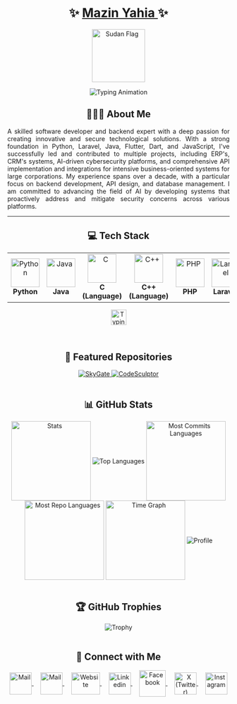 <h1 align="center">✨ <a href="https://mazinyahia.com/"> Mazin Yahia </a> ✨</h1>
<p align="center">
  <img src="https://cdn-icons-png.flaticon.com/512/7124/7124129.png" width="120" height="auto" alt="Sudan Flag"/>
</p>
<p align="center">
  <img src="https://readme-typing-svg.demolab.com?font=Ubuntu+Slab&color=%2340c463&size=24&center=true&vCenter=true&width=500&duration=4000&pause=1000&lines=I'm+Not+Anti-Social+Am+Just+Not+User-Friendly" alt="Typing Animation"/>
</p>

<h2 align="center">👨🏻‍💻 About Me</h2>
<p align="justify">
A skilled software developer and backend expert with a deep passion for creating innovative and secure technological solutions. With a strong foundation in Python, Laravel, Java, Flutter, Dart, and JavaScript, I've successfully led and contributed to multiple projects, including ERP's, CRM's systems, AI-driven cybersecurity platforms, and comprehensive API implementation and integrations for intensive business-oriented systems for large corporations. My experience spans over a decade, with a particular focus on backend development, API design, and database management. I am committed to advancing the field of AI by developing systems that proactively address and mitigate security concerns across various platforms.
</p>

---
<h2 align="center">💻 Tech Stack</h2>
<table align="center">
<tr>
   <td align="center"><img src="https://cdn.worldvectorlogo.com/logos/python-5.svg" width="65" height="65" alt="Python"/><br><b>Python</b></td>
   <td align="center"><img src="https://cdn.worldvectorlogo.com/logos/java-14.svg" width="65" height="65" alt="Java"/><br><b>Java</b></td>
   <td align="center"><img src="https://cdn.worldvectorlogo.com/logos/c-1.svg" width="65" height="65" alt="C"/><br><b>C (Language)</b></td>
   <td align="center"><img src="https://cdn.worldvectorlogo.com/logos/c.svg" width="65" height="65" alt="C++"/><br><b>C++ (Language)</b></td>
   <td align="center"><img src="https://upload.wikimedia.org/wikipedia/commons/2/27/PHP-logo.svg" width="65" height="65" alt="PHP"/><br><b>PHP</b></td>
   <td align="center"><img src="https://cdn.worldvectorlogo.com/logos/laravel-2.svg" width="65" height="65" alt="Laravel"/><br><b>Laravel</b></td>
   <td align="center"><img src="https://cdn.worldvectorlogo.com/logos/dart.svg" width="65" height="65" alt="Dart"/><br><b>Dart</b></td>
   <td align="center"><img src="https://cdn.worldvectorlogo.com/logos/flutter.svg" width="65" height="65" alt="Flutter"/><br><b>Flutter</b></td>
   <td align="center"><img src="https://cdn.worldvectorlogo.com/logos/javascript-1.svg" width="65" height="65" alt="JavaScript"/><br><b>JavaScript</b></td>
   <td align="center"><img src="https://cdn.worldvectorlogo.com/logos/nodejs-icon.svg" width="65" height="65" alt="NodeJS"/><br><b>Node.js</b></td>
   <td align="center"><img src="https://www.vectorlogo.zone/logos/mysql/mysql-ar21.svg" width="65" height="65" alt="MySQL"/><br><b>MySQL</b></td>
   <td align="center"><img src="https://cdn.worldvectorlogo.com/logos/mongodb-icon-1-1.svg" width="65" height="65" alt="MongoDB"/><br><b>MongoDB</b></td>
</tr>
</table>
<p align="center">
   <img src="https://readme-typing-svg.demolab.com?font=Roboto+Slab&color=%237E3ACE&size=30&center=true&vCenter=true&width=450&duration=1500&pause=1000&lines=Backend+Development;API+Design;Database+Management" width="auto" height="35" alt="Typing"/>
</p>

<br>

<h2 align="center">📕 Featured Repositories</h2>
<div align="center">
  <a href="https://github.com/alphazee09/SkyGate">
    <img src="https://github-readme-stats.vercel.app/api/pin/?username=alphazee09&repo=SkyGate&theme=transparent" alt="SkyGate"/>
  </a>
  <a href="https://github.com/alphazee09/CodeSculptor">
    <img src="https://github-readme-stats.vercel.app/api/pin/?username=alphazee09&repo=CodeSculptor&theme=transparent" alt="CodeSculptor"/>
  </a>
</div>

<br>

<h2 align="center">📊 GitHub Stats</h2>
<div align="center">
  <img align="center" src="http://github-profile-summary-cards.vercel.app/api/cards/stats?username=alphazee09&theme=transparent" height="180em" alt="Stats"/>
  <img align="center" src="https://github-readme-stats.vercel.app/api/top-langs?username=alphazee09&hide_border=true&no-bg=true&no-frame=true&layout=compact&theme=transparent&langs_count=8&hide=jupyter%20notebook,css" alt="Top Languages"/>
  <img align="center" src="http://github-profile-summary-cards.vercel.app/api/cards/most-commit-language?username=alphazee09&theme=transparent&exclude=html,CSS,Jupyter%20Notebook" height="180em" alt="Most Commits Languages"/>
  <img align="center" src="http://github-profile-summary-cards.vercel.app/api/cards/repos-per-language?username=alphazee09&theme=transparent&exclude=html,CSS,Jupyter%20Notebook" height="180em" alt="Most Repo Languages"/>
  <img align="center" src="http://github-profile-summary-cards.vercel.app/api/cards/productive-time?username=alphazee09&theme=transparent&utcOffset=5.30" height="180em" alt="Time Graph"/>
  <img align="center" src="https://github-profile-summary-cards.vercel.app/api/cards/profile-details?username=alphazee09&theme=transparent" alt='Profile'/>
</div>

<br>

<h2 align="center">🏆 GitHub Trophies</h2>
<div align=center>
  <img src="https://github-profile-trophy.vercel.app/?username=alphazee09&row=2&column=3&no-bg=true&margin-w=2&margin-h=2&no-frame=true" alt="Trophy"/>
</div>

<br>

<h2 align="center">🔗 Connect with Me</h2>
<p align="center">
  <a href="mailto:mz@mazinyahia.com">
    <img align="center" src="https://cdn.worldvectorlogo.com/logos/proton-mail-1.svg" width="50" height="50" alt="Mail" />
  </a>
  &nbsp;&nbsp;&nbsp;
  <a href="mailto:tama26phone@gmail.com">
    <img align="center" src="https://cdn.worldvectorlogo.com/logos/official-gmail-icon-2020-.svg" width="50" height="50" alt="Mail" />
  </a>
  &nbsp;&nbsp;&nbsp;
  <a href="https://mazinyahia.com">
    <img align="center" src="https://mazinyahia.com/storage/image-logo-photoroom.png" width="65" height="50" alt="Website"/>
  </a>
  &nbsp;&nbsp;&nbsp;
  <a href="https://linkedin.com/in/alphazee09">
    <img align="center" src="https://cdn.worldvectorlogo.com/logos/linkedin-icon-3.svg" width="50" height="50" alt="Linkedin"/>
  </a>
   &nbsp;&nbsp;&nbsp;
  <a href="https://www.facebook.com/alphazee09">
    <img align="center" src="https://cdn.worldvectorlogo.com/logos/facebook.svg" width="60" height="60" alt="Facebook"/>
  </a>
  &nbsp;&nbsp;&nbsp;
  <a href="https://x.com/alphazee09">
    <img align="center" src="https://cdn.worldvectorlogo.com/logos/x-2.svg" width="50" height="50" alt="X (Twitter)"/>
  </a>
  &nbsp;&nbsp;&nbsp;
  <a href="https://www.instagram.com/alphazee_09">
    <img align="center" src="https://cdn.worldvectorlogo.com/logos/instagram-2016-5.svg" width="50" height="50" alt="Instagram"/>
  </a>
</p>

